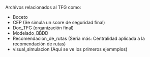 Archivos relacionados al TFG como:
* Boceto 
* CEP (Se simula un score de seguridad final)
* Doc_TFG (organización final)
* Modelado_BBDD
* Recomendacion_de_rutas (Seria más: Centralidad aplicada a la recomendación de rutas)
* visual_simulacion (Aqui se ve los primeros ejemmplos)
